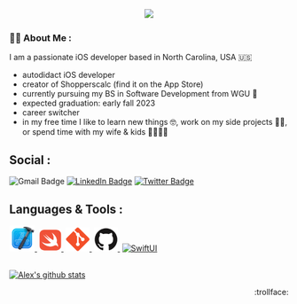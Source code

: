 <div id="header" align="center">
  <img src="https://media.giphy.com/media/ZAaaCK5RhUWxG/giphy.gif/giphy.gif" width="350"/>
</div>

### :man_technologist: About Me :
I am a passionate iOS developer based in North Carolina, USA :us:
- autodidact iOS developer
- creator of Shopperscalc (find it on the App Store)
- currently pursuing my BS in Software Development from WGU :owl: 
- expected graduation: early fall 2023
- career switcher
- in my free time I like to learn new things :nerd_face:, work on my side projects :man_technologist:, or spend time with my wife & kids :family_man_woman_girl_boy:

## Social :
<div id="badges">
  <alexelo.swift@gmail.com>
  <img src="https://img.shields.io/badge/alexelo.swift@gmail.com-red?style=flat&logo=gmail&logoColor=white" alt="Gmail Badge"/>
  <a href="https://www.linkedin.com/in/alexeloswift">
  <img src="https://img.shields.io/badge/alexeloswift-blue?style=flat&logo=linkedin&logoColor=white" alt="LinkedIn Badge"/></a>
  <a href="https://twitter.com/alexeloswift">
  <img src="https://img.shields.io/badge/@alexeloswift-blue?style=flat&logo=twitter&logoColor=white" alt="Twitter Badge"/></a>
</div>

## Languages & Tools :
<a href ="https://developer.apple.com/documentation/xcode/">
<img src="https://github.com/devicons/devicon/blob/master/icons/xcode/xcode-original.svg" title="Xcode" alt="Xcode" width="46" height="46"/>&nbsp;<a/>
<a href ="https://www.swift.org/documentation/">
<img src="https://github.com/devicons/devicon/blob/master/icons/swift/swift-original.svg" title="Swift" alt="Swift" width="40" height="40"/>&nbsp;<a/>
<a href ="https://git-scm.com/docs/git">
<img src="https://github.com/devicons/devicon/blob/master/icons/git/git-original.svg" title="Git" alt="Git" width="43" height="43"/>&nbsp;<a/>
<a href ="https://docs.github.com/en">
<img src="https://github.com/devicons/devicon/blob/master/icons/github/github-original.svg" title="GitHub" alt="GitHub" width="43" height="43"/>&nbsp;<a/>
<a href ="https://developer.apple.com/documentation/swiftui/">
<img src="https://img.icons8.com/fluency/344/swiftui.png" title="SwiftUI" alt="SwiftUI" width="50" height="50"><a/>

<br />
<br />


[![Alex's github stats](https://github-readme-stats.vercel.app/api?username=alexeloswift&count_private=true)](https://github.com/alexeloswift/github-readme-stats)

<div align="right">
  :trollface:
</div>
